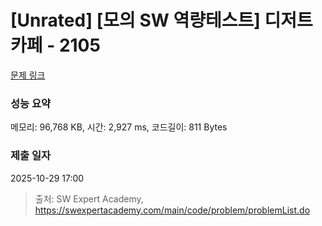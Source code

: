 # [Unrated] [모의 SW 역량테스트] 디저트 카페 - 2105 

[문제 링크](https://swexpertacademy.com/main/code/problem/problemDetail.do?contestProbId=AV5VwAr6APYDFAWu) 

### 성능 요약

메모리: 96,768 KB, 시간: 2,927 ms, 코드길이: 811 Bytes

### 제출 일자

2025-10-29 17:00



> 출처: SW Expert Academy, https://swexpertacademy.com/main/code/problem/problemList.do